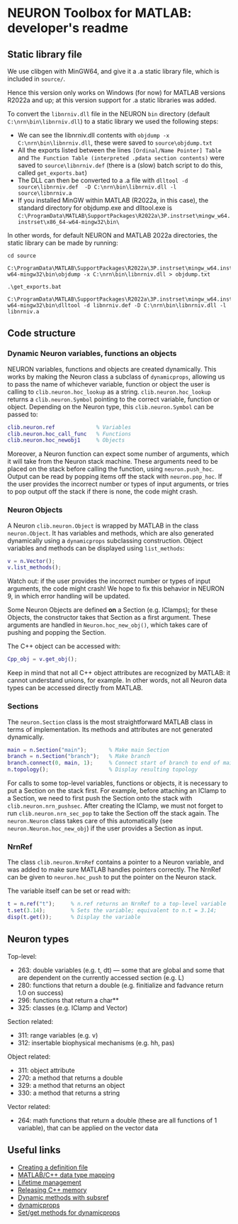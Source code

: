 # NEURON Toolbox for MATLAB: developer's readme

## Static library file

We use clibgen with MinGW64, and give it a .a static library file, 
which is included in `source/`.

Hence this version only works on Windows (for now) for MATLAB versions 
R2022a and up; at this version support for .a static libraries was added. 

To convert the `libnrniv.dll` file in the NEURON `bin` directory 
(default `C:\nrn\bin\libnrniv.dll`) to a static library we used the following
steps:
- We can see the libnrniv.dll contents with `objdump -x C:\nrn\bin\libnrniv.dll`, 
  these were saved to `source\objdump.txt`
- All the exports listed between the lines `[Ordinal/Name Pointer] Table` and 
  `The Function Table (interpreted .pdata section contents)` were saved to 
  `source\libnrniv.def` (there is a (slow) batch script to do this, called 
  `get_exports.bat`)
- The DLL can then be converted to a .a file with `dlltool -d source\libnrniv.def 
  -D C:\nrn\bin\libnrniv.dll -l source\libnrniv.a`
- If you installed MinGW within MATLAB (R2022a, in this case), the standard 
  directory for objdump.exe and dlltool.exe is 
  `C:\ProgramData\MATLAB\SupportPackages\R2022a\3P.instrset\mingw_w64.instrset\x86_64-w64-mingw32\bin\`

In other words, for default NEURON and MATLAB 2022a directories, the static library can be made by running:

```
cd source

C:\ProgramData\MATLAB\SupportPackages\R2022a\3P.instrset\mingw_w64.instrset\x86_64-w64-mingw32\bin\objdump -x C:\nrn\bin\libnrniv.dll > objdump.txt

.\get_exports.bat

C:\ProgramData\MATLAB\SupportPackages\R2022a\3P.instrset\mingw_w64.instrset\x86_64-w64-mingw32\bin\dlltool -d libnrniv.def -D C:\nrn\bin\libnrniv.dll -l libnrniv.a
```

## Code structure

### Dynamic Neuron variables, functions an objects

NEURON variables, functions and objects are created dynamically. This works 
by making the Neuron class a subclass of `dynamicprops`, allowing us to
pass the name of whichever variable, function or object the user is calling to 
`clib.neuron.hoc_lookup` as a string. `clib.neuron.hoc_lookup` returns a 
`clib.neuron.Symbol` pointing to the correct variable, function or object. 
Depending on the Neuron type, this `clib.neuron.Symbol` can be passed to:

```matlab
clib.neuron.ref             % Variables
clib.neuron.hoc_call_func   % Functions
clib.neuron.hoc_newobj1     % Objects
```

Moreover, a Neuron function can expect some number of arguments,
which it will take from the Neuron stack machine. These arguments
need to be placed on the stack before calling the function, using
`neuron.push_hoc`. Output can be read by popping items off the stack
with `neuron.pop_hoc`. If the user provides
the incorrect number or types of input arguments, or tries to pop
output off the stack if there is none, the code might crash.

### Neuron Objects

A Neuron `clib.neuron.Object` is wrapped by MATLAB in the class 
`neuron.Object`. It has variables and methods, which are also 
generated dynamically using a `dynamicprops` subclassing construction.
Object variables and methods can be displayed using `list_methods`:

```matlab
v = n.Vector();
v.list_methods();
```

Watch out: if the user provides
the incorrect number or types of input arguments, the code might crash! We
hope to fix this behavior in NEURON 9, in which error handling will be updated.

Some Neuron Objects are defined __on__ a Section (e.g. IClamps); for these Objects, 
the constructor takes that Section as a first argument. These arguments are handled in
`Neuron.hoc_new_obj()`, which takes care of pushing and popping the Section.

The C++ object can be accessed with:

```matlab
Cpp_obj = v.get_obj();
```

Keep in mind that not all C++ object attributes are recognized by
MATLAB: it cannot understand unions, for example. In other words, not all
Neuron data types can be accessed directly from MATLAB.

### Sections

The `neuron.Section` class is the most straightforward MATLAB class in 
terms of implementation. Its methods and attributes are not generated 
dynamically.

```matlab
main = n.Section("main");       % Make main Section
branch = n.Section("branch");   % Make branch
branch.connect(0, main, 1);     % Connect start of branch to end of main
n.topology();                   % Display resulting topology
```

For calls to some top-level variables, functions or objects, it is
necessary to put a Section on the stack first. For example,
before attaching an IClamp to a Section, we need to first push the 
Section onto the stack with `clib.neuron.nrn_pushsec`. 
After creating the IClamp, we must not forget to run 
`clib.neuron.nrn_sec_pop` to take the Section off the stack again.
The `neuron.Neuron` class takes care of this automatically
(see `neuron.Neuron.hoc_new_obj`) if the user provides a Section
as input.

### NrnRef

The class `clib.neuron.NrnRef` contains a pointer to a Neuron variable, 
and was added to make sure MATLAB handles pointers correctly. 
The NrnRef can be given to `neuron.hoc_push` to put the pointer
on the Neuron stack.

The variable itself can be set or read with:

```matlab
t = n.ref("t");     % n.ref returns an NrnRef to a top-level variable
t.set(3.14);        % Sets the variable; equivalent to n.t = 3.14;
disp(t.get());      % Display the variable
```

## Neuron types

Top-level:
- 263: double variables (e.g. t, dt) — some that are global and some that are dependent on 
  the currently accessed section (e.g. L)
- 280: functions that return a double (e.g. finitialize and fadvance return 1.0 on success)
- 296: functions that return a char**
- 325: classes (e.g. IClamp and Vector)

Section related:
- 311: range variables (e.g. v)
- 312: insertable biophysical mechanisms (e.g. hh, pas)

Object related:
- 311: object attribute
- 270: a method that returns a double
- 329: a method that returns an object
- 330: a method that returns a string

Vector related:
- 264: math functions that return a double (these are all functions of 1 variable), that can
  be applied on the vector data

## Useful links

- [Creating a definition file](https://nl.mathworks.com/help/matlab/ref/clibgen.generatelibrarydefinition.html)
- [MATLAB/C++ data type mapping](https://nl.mathworks.com/help/matlab/matlab_external/matlab-to-c-data-type-mapping.html)
- [Lifetime management](https://nl.mathworks.com/help/matlab/matlab_external/memory-management-for-c-objects-in-matlab.html)
- [Releasing C++ memory](https://nl.mathworks.com/help/matlab/ref/clibrelease.html?s_tid=doc_ta)
- [Dynamic methods with subsref](https://nl.mathworks.com/matlabcentral/answers/59026-is-it-possible-to-dynamically-add-methods-to-an-object-or-to-build-a-generic-method-that-catches-a)
- [dynamicprops](https://nl.mathworks.com/help/matlab/ref/dynamicprops-class.html)
- [Set/get methods for dynamicprops](https://nl.mathworks.com/matlabcentral/answers/48831-set-methods-for-dynamic-properties-with-unknown-names?s_tid=answers_rc1-2_p2_MLT)